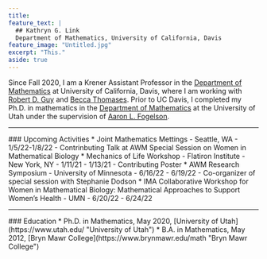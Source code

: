 ```yaml
---
title: 
feature_text: |
  ## Kathryn G. Link
  Department of Mathematics, University of California, Davis
feature_image: "Untitled.jpg"
excerpt: "This."
aside: true
---
```


Since Fall 2020, I am a Krener Assistant Professor in the [Department of Mathematics](https://math.ucdavis.edu/ "Department of Mathematics") at University of California, Davis, where I am working with [Robert D. Guy](https://math.ucdavis.edu/~guy/ "Robert D. Guy") and [Becca Thomases](https://math.ucdavis.edu/~thomases/ "Becca Thomases"). Prior to UC Davis, I completed my Ph.D. in mathematics in the [Department of Mathematics](https://math.utah.edu "Department of Mathematics") at the University of Utah under the supervision of [Aaron L. Fogelson](https://math.utah.edu/~fogelson "Aaron L. Fogelson" ). 
<hr/>
### Upcoming Activities
* Joint Mathematics Mettings - Seattle, WA - 1/5/22-1/8/22 - Contrinbuting Talk at AWM Special Session on Women in Mathematical Biology
* Mechanics of Life Workshop - Flatiron Institute - New York, NY - 1/11/21 - 1/13/21 - Contributing Poster
* AWM Research Symposium - University of Minnesota - 6/16/22 - 6/19/22 - Co-organizer of special session with Stephanie Dodson
* IMA Collaborative Workshop for Women in Mathematical Biology: Mathematical Approaches to Support Women’s Health - UMN - 6/20/22 - 6/24/22 
<hr/>
### Education
* Ph.D. in Mathematics, May 2020, [University of Utah](https://www.utah.edu/ "University of Utah")
* B.A. in Mathematics, May 2012, [Bryn Mawr College](https://www.brynmawr.edu/math "Bryn Mawr College")

